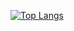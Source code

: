 [![Top Langs](https://github-readme-stats.vercel.app/api/top-langs/?username=sivertheisholt)](https://github.com/sivertheisholt/github-readme-stats)
